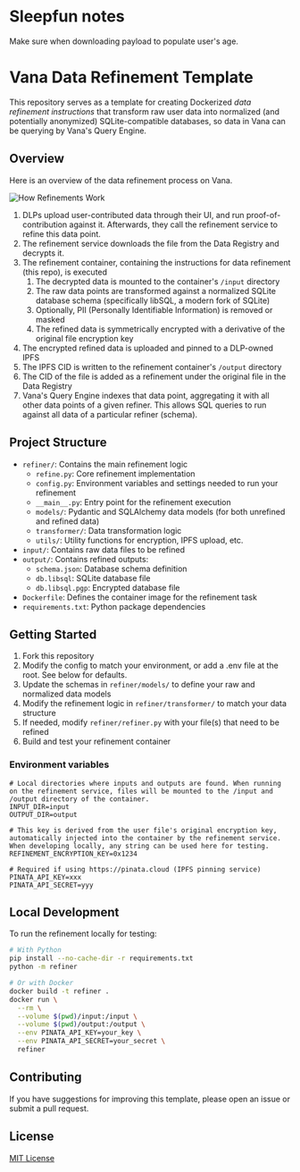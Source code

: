 # Sleepfun notes
Make sure when downloading payload to populate user's age.


# Vana Data Refinement Template

This repository serves as a template for creating Dockerized *data refinement instructions* that transform raw user data into normalized (and potentially anonymized) SQLite-compatible databases, so data in Vana can be querying by Vana's Query Engine.

## Overview

Here is an overview of the data refinement process on Vana.

![How Refinements Work](https://files.readme.io/25f8f6a4c8e785a72105d6eb012d09449f63ab5682d1f385120eaf5af871f9a2-image.png "How Refinements Work")

1. DLPs upload user-contributed data through their UI, and run proof-of-contribution against it. Afterwards, they call the refinement service to refine this data point.
1. The refinement service downloads the file from the Data Registry and decrypts it.
1. The refinement container, containing the instructions for data refinement (this repo), is executed
   1. The decrypted data is mounted to the container's `/input` directory
   1. The raw data points are transformed against a normalized SQLite database schema (specifically libSQL, a modern fork of SQLite)
   1. Optionally, PII (Personally Identifiable Information) is removed or masked
   1. The refined data is symmetrically encrypted with a derivative of the original file encryption key
1. The encrypted refined data is uploaded and pinned to a DLP-owned IPFS
1. The IPFS CID is written to the refinement container's `/output` directory
1. The CID of the file is added as a refinement under the original file in the Data Registry
1. Vana's Query Engine indexes that data point, aggregating it with all other data points of a given refiner. This allows SQL queries to run against all data of a particular refiner (schema).

## Project Structure

- `refiner/`: Contains the main refinement logic
    - `refine.py`: Core refinement implementation
    - `config.py`: Environment variables and settings needed to run your refinement
    - `__main__.py`: Entry point for the refinement execution
    - `models/`: Pydantic and SQLAlchemy data models (for both unrefined and refined data)
    - `transformer/`: Data transformation logic
    - `utils/`: Utility functions for encryption, IPFS upload, etc.
- `input/`: Contains raw data files to be refined
- `output/`: Contains refined outputs:
    - `schema.json`: Database schema definition
    - `db.libsql`: SQLite database file
    - `db.libsql.pgp`: Encrypted database file
- `Dockerfile`: Defines the container image for the refinement task
- `requirements.txt`: Python package dependencies

## Getting Started

1. Fork this repository
1. Modify the config to match your environment, or add a .env file at the root. See below for defaults.
1. Update the schemas in `refiner/models/` to define your raw and normalized data models
1. Modify the refinement logic in `refiner/transformer/` to match your data structure
1. If needed, modify `refiner/refiner.py` with your file(s) that need to be refined
1. Build and test your refinement container

### Environment variables
```dotenv
# Local directories where inputs and outputs are found. When running on the refinement service, files will be mounted to the /input and /output directory of the container.
INPUT_DIR=input
OUTPUT_DIR=output

# This key is derived from the user file's original encryption key, automatically injected into the container by the refinement service. When developing locally, any string can be used here for testing.
REFINEMENT_ENCRYPTION_KEY=0x1234

# Required if using https://pinata.cloud (IPFS pinning service)
PINATA_API_KEY=xxx
PINATA_API_SECRET=yyy
```

## Local Development

To run the refinement locally for testing:

```bash
# With Python
pip install --no-cache-dir -r requirements.txt
python -m refiner

# Or with Docker
docker build -t refiner .
docker run \
  --rm \
  --volume $(pwd)/input:/input \
  --volume $(pwd)/output:/output \
  --env PINATA_API_KEY=your_key \
  --env PINATA_API_SECRET=your_secret \
  refiner
```

## Contributing

If you have suggestions for improving this template, please open an issue or submit a pull request.

## License

[MIT License](LICENSE)

